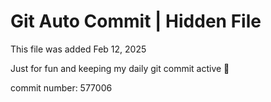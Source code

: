 # Git Auto Commit | Hidden File

This file was added Feb 12, 2025

Just for fun and keeping my daily git commit active 🤪

commit number: 577006
